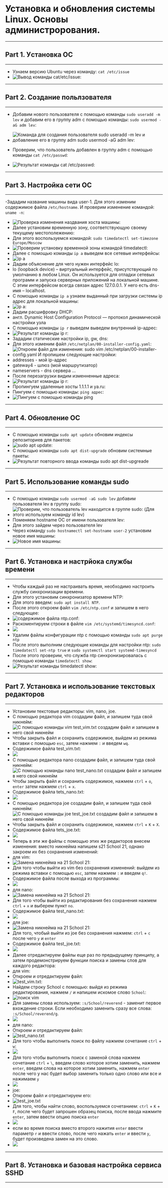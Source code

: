 # Установка и обновления системы Linux. Основы администрорования.
---
## Part 1. Уcтановка ОС
---
- Узнаем версию Ubuntu через команду: `cat /etc/issue`
- ![Вывод команды `cat/etc/issue`:](./screenshots/1.png "Вывод команды `cat/etc/issue`")
---
## Part 2. Создание польлзователя
---
- Добавим нового пользователя с помощью команды `sudo useradd -m lev` и добавим его в группу adm с помощью команды: `sudo usermod -aG adm lev`:
- ![Команда для создания пользователя `sudo useradd -m lev` и добавление его в группу adm `sudo usermod -aG adm lev`:](./screenshots/2.png "Создание нового пользователя и добавление его в группу adm")

- Проверим, что пользователь добавлен в группу adm с помощью команды `cat /etc/passwd`:
- ![Результат команды `cat /etc/passwd`:](./screenshots/3.png "Результат команды `cat /etc/passwd`")
---
## Part 3. Настройка сети ОС
---
-Зададим название машины вида user-1. Для этого изменим содержимое файла `/etc/hostname`. И проверим изменение командой: `uname -n`:
- ![Проверка изменения наздвания хоста машины:](./screenshots/4.png "Новое имя хоста машины")
- Далее установим временную зону, соответствующую своему текущему местополежению:
- Для этого воспользуемся командой: `sudo timedatectl set-timezone Europe/Moscow`
- ![Проверим установку временной зоны командой `timedatectl`:](./screenshots/5.png "Установка новой временной зоны")
- Далее с помощью команды `ip a` выведем все сетевые интерфейсы:
- ![`ip a`](./screenshots/6.png "Сетевые интерфейсы")
- Дадим объяснение для чего нужен интерфейс lo:
- lo (loopback device) – виртуальный интерфейс, присутствующий по умолчанию в любом Linux. Он используется для отладки сетевых программ и запуска серверных приложений на локальной машине. С этим интерфейсом всегда связан адрес 127.0.0.1. У него есть dns-имя – localhost.
- С помощью команды `ip a` узнаем выданный при загрузки системы ip адрес для локальной машины:
- ![`ip a`:](./screenshots/7.png "ip адрес виртуальной машины")
- Дадим расшифровку DHCP:
- англ. Dynamic Host Configuration Protocol — протокол динамической настройки узла
- С помощью команды `ip r` выведем выведем внутренний ip-адрес:
- ![Результат команды `ip r`:](./screenshots/8.png "Внутренний ip-адрес шлюза")
- Зададим статические настройки ip, gw, dns:
- Для этого изменим файл `/etc/netplan/00-installer-config.yaml`:
- ![Откроем файл для изменения: `sudo vim /etc/netplan/00-installer-config.yaml` И пропишем следующие настройки:](./screenshots/9.png "Настройка сети")
- addresses - мой ip-адрес
- gateway4 - шлюз (мой маршрутизатор)
- nameservers - dns сервера ...
- После перезагрузки видим изменненные адреса:
- ![Результат команды `ip r`:](./screenshots/10.png "Измененные адреса")
- Пропингуем удаленные хосты 1.1.1.1 и ya.ru:
- Пингуем с помощью команды: `ping адрес`:
- ![Пингуем с помощью команды `ping`](./screenshots/11.png)
---
## Part 4. Обновление ОС
---
- С помощью команды `sudo apt update` обновим индексы репозиториев для пакетов:
- ![`sudo apt update`:](./screenshots/12.png "Обновляем индексы")
- С помощью команды `sudo apt dist-upgrade` обновим системные пакеты:
- ![Результат повторного ввода команды `sudo apt dist-upgreade`](./screenshots/13.png "Обновление системных пакетов")
---
## Part 5. Использование команды **sudo**
---
- С помощью команды `sudo usermod -aG sudo lev` добавим пользователя lev в группу sudo:
- ![Проверим, что пользователь lev находится в группе sudo: (Для этого используем команду `id lev`)](./screenshots/14.png)
- Поменяем hostname ОС от имени пользователя lev: 
- Для этого зайдем через пользователя lev
- Через команду `sudo hostnamectl set-hostname user-2` установим новое имя машины:
- ![Новое имя машины:](./screenshots/15.png)
---
## Part 6. Установка и настрйока службы времени
---
- Чтобы каждый раз не настраивать время, необходимо настроить службу синхронизации времени. 
- Для этого установим синхронизатор времени NTP:
- Для этого введем: `sudo apt install NTP`.
- После этого откроем файл `vim /etc/ntp.conf` и запишем в него следующее:
- ![содержимое файла ntp.conf:](./screenshots/16.png)
- Раскоментируем строки в файле `vim /etc/systemd/timesyncd.conf`:
- ![](./screenshots/17.png)
- Удалим файлы конфигурации ntp с помощью команды `sudo apt purge ntp`
- После этого выполним следующие команды для настройки ntp: `sudo timedatectl set-ntp true` и `sudo systemctl start systemd-timesyncd`
- После этого проверим, что служба ntp синхронизировалась с помощью команды `timedatectl show`:
- ![Результат команды `timedatectl show`:](./screenshots/18.png)
---
## Part 7. Установка и использование текстовых редакторов
---
- Установим текстовые редакторы: vim, nano, joe.
- С помощью редактора vim создадим файл, и запишем туда свой никнейм:
- ![С помощью команды `vim test_vim.txt` создадим файл и запишем в него свой никнейм](./screenshots/19.png)
- Чтобы закрыть файл и сохранить содержимое, выйдем из режима вставки с помощью `esc`, затем нажмем `:` и введем `wq`.
- Содержимое файла test_vim.txt:
- ![](./screenshots/20.png)
- С помощью редактора nano создадим файл, и запишем туда свой никнейм:
![С помощью команды `nano test_nano.txt` создадим файл и запишем в него свой никнейм](./screenshots/21.png)
- Чтобы закрыть файл и сохранить содержимое, нажмем `ctrl` + `o`, `enter` затем нажмем `ctrl` + `x`.
- Содержимое файла tets_nano.txt:
- ![](./screenshots/22.png)
- С помощью редактора joe создадим файл, и запишем туда свой никнейм:
![С помощью команды `joe test_joe.txt` создадим файл и запишем в него свой никнейм](./screenshots/23.png)
- Чтобы закрыть файл и сохранить содержимое, нажмем `ctrl` + `K` + `X`.
- Содержимое файла tets_joe.txt:
- ![](./screenshots/24.png)
- Теперь в эти же файлы с помощью этих же редакторов внесем изменения: вместо никнейма напишем s21 School 21, однако закроем их без сохранения изменений:
- для vim:
- ![Замена никнейма на 21 School 21:](./screenshots/25.png)
- Для того чтобы выйти из vim без сохранения изменений: выйдем из режима вставки с помощью `esc`, затем нажмем `:` и введем `q!`.
- Содержимое файла после выхода из программы:
- ![](./screenshots/26.png)
- для nano:
- ![Замена никнейма на 21 School 21:](./screenshots/27.png)
- Для того чтобы выйти из редактирования без сохранения нажмем `ctrl` + `x` и выберем пункт `no`.
- Содержимое файла test_nano.txt:
- ![](./screenshots/28.png)
- для joe:
- ![Замена никнейма на 21 School 21:](./screenshots/29.png)
- Для того, чтобый выйти из joe без сохранения нажмем: `ctrl` + `c` после чего `y` и `enter`
- Содержимое файла test_joe.txt:
- ![](./screenshots/30.png)
- Далее отредактируем файлы еще раз по предыдущему принципу, а затем продемонстрируем функции поиска и замены слов для каждого редактора:
- для vim: 
- Откроем и отредактируем файл:
- ![test_vim.txt:](./screenshots/31.png)
- Найдем строку School с помощью: выйдя из режима редактирования, нажмем `/` и напишем искомое слово `School`:
- ![поиск vim](./screenshots/32.png)
- Для замены слова используем: `:s/School/reverend` - заменит первое вхождение строки. Если необходимо заменить сразу все слова: `:s/School/reverend/g`.
- ![](./screenshots/33.png)
- для nano:
- Откроем и отредактируем файл:
- ![test_nano.txt](./screenshots/34.png)
- Для того чтобы выполнить поиск по файлу нажмем сочетание `ctrl` + `w`:
- ![](./screenshots/35.png)
- Для того чтобы выполнить поиск с заменой слова нажмем сочетание `ctrl` + `\`, введем слово которое хотим заменить, нажмем `enter`, введем слова на которое хотим заменить, нажмем `enter` после чего у нас будет выбор заменить только одно слово или все и нажимаем `y`
- ![](./screenshots/36.png)
- joe:
- Откроем файл и отредактируем его:
- ![test_joe.txt](./screenshots/37.png)
- Для того, чтобы найти слово, воспользуемся сочетанием: `ctrl` + `K` + `F`, после чего будет запрошен образец поиска, после ввода нажмите `enter`, затем ввести опцию поиска `enter`
- ![](./screenshots/38.png)
- если во время поиска вместо второго нажития `enter` ввести параметр `r` и ввести слово, после чего нажать `enter` и ввести `y`, будет произведена замен на это слово.
- ![](./screenshots/39.png)
---
## Part 8. Установка и базовая настройка сервиса **SSHD**
---

